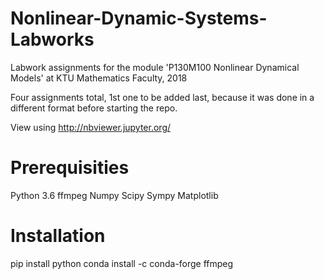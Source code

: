 # Nonlinear-Dynamic-Systems-Labworks
Labwork assignments for the module 'P130M100	Nonlinear Dynamical Models' at KTU Mathematics Faculty, 2018

Four assignments total, 1st one to be added last, because it was done in a different format before starting the repo.

View using http://nbviewer.jupyter.org/


# Prerequisities
Python 3.6
ffmpeg
Numpy
Scipy
Sympy
Matplotlib

# Installation
pip install python
conda install -c conda-forge ffmpeg

